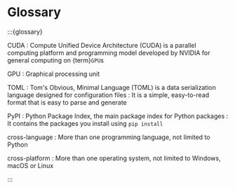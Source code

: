 # Glossary

:::{glossary}

CUDA
: Compute Unified Device Architecture (CUDA) is a parallel computing platform and programming model developed by NVIDIA for general computing on {term}`GPU`s

GPU
: Graphical processing unit

TOML
: Tom's Obvious, Minimal Language (TOML) is a data serialization language designed for configuration files
: It is a simple, easy-to-read format that is easy to parse and generate

PyPI
: Python Package Index, the main package index for Python packages
: It contains the packages you install using `pip install`

cross-language
: More than one programming language, not limited to Python

cross-platform
: More than one operating system, not limited to Windows, macOS or Linux


:::
